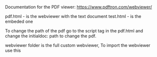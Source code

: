 Documentation for the PDF viewer: https://www.pdftron.com/webviewer/

pdf.html - is the webviewer with the text document 
test.html - is the embeded one

To change the path of the pdf go to the script tag in the pdf.html and change the initialdoc: path to change the pdf.

webviewer folder is the full custom webviewer, To import the webviewer use this

<script src="WebViewer/lib/webviewer.min.js">